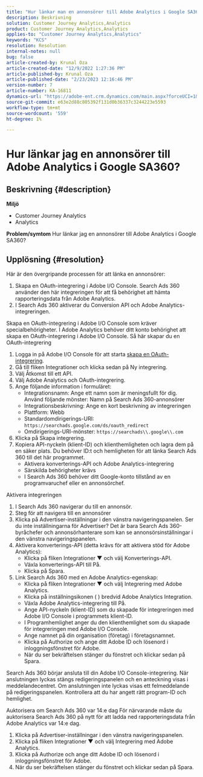 ```yaml
---
title: "Hur länkar man en annonsörer till Adobe Analytics i Google SA360?"
description: Beskrivning
solution: Customer Journey Analytics,Analytics
product: Customer Journey Analytics,Analytics
applies-to: "Customer Journey Analytics,Analytics"
keywords: "KCS"
resolution: Resolution
internal-notes: null
bug: false
article-created-by: Krunal Oza
article-created-date: "12/9/2022 1:27:36 PM"
article-published-by: Krunal Oza
article-published-date: "2/23/2023 12:16:46 PM"
version-number: 7
article-number: KA-16811
dynamics-url: "https://adobe-ent.crm.dynamics.com/main.aspx?forceUCI=1&pagetype=entityrecord&etn=knowledgearticle&id=1c9ce939-c577-ed11-81aa-6045bd006149"
source-git-commit: e63e2d88c805392f131d0b36337c3244223e5593
workflow-type: tm+mt
source-wordcount: '559'
ht-degree: 1%

---
```


# Hur länkar jag en annonsörer till Adobe Analytics i Google SA360?

## Beskrivning {#description}

<b>Miljö</b>
- Customer Journey Analytics
- Analytics 



<b>Problem/symtom</b>
Hur länkar jag en annonsörer till Adobe Analytics i Google SA360?


## Upplösning {#resolution}


Här är den övergripande processen för att länka en annonsörer:

1. Skapa en OAuth-integrering i Adobe I/O Console. Search Ads 360 använder den här integreringen för att få behörighet att hämta rapporteringsdata från Adobe Analytics.
2. I Search Ads 360 aktiverar du Conversion API och Adobe Analytics-integreringen.


Skapa en OAuth-integrering i Adobe I/O Console som kräver specialbehörigheter. I Adobe Analytics behöver ditt konto behörighet att skapa en OAuth-integrering i Adobe I/O Console. Så här skapar du en OAuth-integrering

1. Logga in på Adobe I/O Console för att starta [skapa en OAuth-integrering](https://developer.adobe.com/developer-console/docs/guides/#!AdobeDocs/adobeio-auth/master/AuthenticationOverview/OAuthIntegration.md).
2. Gå till fliken Integrationer och klicka sedan på Ny integrering.
3. Välj Åtkomst till ett API.
4. Välj Adobe Analytics och OAuth-integrering.
5. Ange följande information i formuläret:
   - Integrationsnamn: Ange ett namn som är meningsfullt för dig. Använd följande mönster: Namn på Search Ads 360-annonsörer
   - Integrationsbeskrivning: Ange en kort beskrivning av integreringen
   - Plattform: Webb
   - Standardomdirigerings-URI: `https://searchads.google.com/ds/oauth_redirect`
   - Omdirigerings-URI-mönster: `https://searchads\\.google\\.com`
6. Klicka på Skapa integrering.
7. Kopiera API-nyckeln (klient-ID) och klienthemligheten och lagra dem på en säker plats. Du behöver ID:t och hemligheten för att länka Search Ads 360 till det här programmet.
   - Aktivera konverterings-API och Adobe Analytics-integrering
   - Särskilda behörigheter krävs
   - I Search Ads 360 behöver ditt Google-konto tillstånd av en programvaruchef eller en annonsörchef.


Aktivera integreringen

1. I Search Ads 360 navigerar du till en annonsör.
2. Steg för att navigera till en annonsörer
3. Klicka på Advertiser-inställningar i den vänstra navigeringspanelen.    Ser du inte inställningarna för Advertiser? Det är bara Search Ads 360-byråchefer och annonsörhanterare som kan se annonsörsinställningar i den vänstra navigeringspanelen.
4. Aktivera konverterings-API (detta krävs för att aktivera stöd för Adobe Analytics):
   - Klicka på fliken Integrationer ▼ och välj Konverterings-API.
   - Växla konverterings-API till På.
   - Klicka på Spara.
5. Link Search Ads 360 med en Adobe Analytics-egenskap:
   - Klicka på fliken Integrationer ▼ och välj Integrering med Adobe Analytics.
   - Klicka på inställningsikonen ( ) bredvid Adobe Analytics Integration.
   - Växla Adobe Analytics-integrering till På.
   - Ange API-nyckeln (klient-ID) som du skapade för integreringen med Adobe I/O Console i programmets klient-ID.
   - I Programhemlighet anger du den klienthemlighet som du skapade för integreringen med Adobe I/O Console.
   - Ange namnet på din organisation (företag) i företagsnamnet.
   - Klicka på Authorize och ange ditt Adobe ID och lösenord i inloggningsfönstret för Adobe.
   - När du ser bekräftelsen stänger du fönstret och klickar sedan på Spara.


Search Ads 360 börjar ansluta till din Adobe I/O Console-integrering. När anslutningen lyckas stängs redigeringspanelen och en anteckning visas i meddelandecentret. Om anslutningen inte lyckas visas ett felmeddelande på redigeringspanelen. Kontrollera att du har angett rätt program-ID och hemlighet.

Auktorisera om Search Ads 360 var 14:e dag För närvarande måste du auktorisera Search Ads 360 på nytt för att ladda ned rapporteringsdata från Adobe Analytics var 14:e dag.

1. Klicka på Advertiser-inställningar i den vänstra navigeringspanelen.
2. Klicka på fliken Integrationer ▼ och välj Integrering med Adobe Analytics.
3. Klicka på Authorize och ange ditt Adobe ID och lösenord i inloggningsfönstret för Adobe.
4. När du ser bekräftelsen stänger du fönstret och klickar sedan på Spara.

